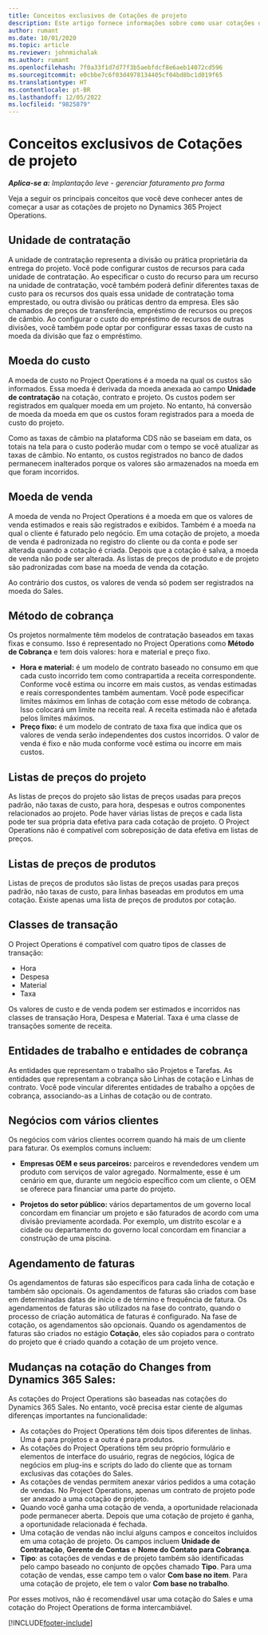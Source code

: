 ```yaml
---
title: Conceitos exclusivos de Cotações de projeto
description: Este artigo fornece informações sobre como usar cotações do projeto no Project Operations.
author: rumant
ms.date: 10/01/2020
ms.topic: article
ms.reviewer: johnmichalak
ms.author: rumant
ms.openlocfilehash: 7f0a33f1d7d77f3b5aebfdcf8e6aeb14072cd596
ms.sourcegitcommit: e0cbbe7c6f03d4978134405cf04bd8bc1d019f65
ms.translationtype: HT
ms.contentlocale: pt-BR
ms.lasthandoff: 12/05/2022
ms.locfileid: "9825879"
---
```

# <a name="concepts-unique-to-project-quotes"></a>Conceitos exclusivos de Cotações de projeto

_**Aplica-se a:** Implantação leve - gerenciar faturamento pro forma_


Veja a seguir os principais conceitos que você deve conhecer antes de começar a usar as cotações de projeto no Dynamics 365 Project Operations.

## <a name="contracting-unit"></a>Unidade de contratação

A unidade de contratação representa a divisão ou prática proprietária da entrega do projeto. Você pode configurar custos de recursos para cada unidade de contratação. Ao especificar o custo do recurso para um recurso na unidade de contratação, você também poderá definir diferentes taxas de custo para os recursos dos quais essa unidade de contratação toma emprestado, ou outra divisão ou práticas dentro da empresa. Eles são chamados de preços de transferência, empréstimo de recursos ou preços de câmbio. Ao configurar o custo do empréstimo de recursos de outras divisões, você também pode optar por configurar essas taxas de custo na moeda da divisão que faz o empréstimo.

## <a name="cost-currency"></a>Moeda do custo

A moeda de custo no Project Operations é a moeda na qual os custos são informados. Essa moeda é derivada da moeda anexada ao campo **Unidade de contratação** na cotação, contrato e projeto. Os custos podem ser registrados em qualquer moeda em um projeto. No entanto, há conversão de moeda da moeda em que os custos foram registrados para a moeda de custo do projeto.

Como as taxas de câmbio na plataforma CDS não se baseiam em data, os totais na tela para o custo poderão mudar com o tempo se você atualizar as taxas de câmbio. No entanto, os custos registrados no banco de dados permanecem inalterados porque os valores são armazenados na moeda em que foram incorridos.

## <a name="sales-currency"></a>Moeda de venda

A moeda de venda no Project Operations é a moeda em que os valores de venda estimados e reais são registrados e exibidos. Também é a moeda na qual o cliente é faturado pelo negócio. Em uma cotação de projeto, a moeda de venda é padronizada no registro do cliente ou da conta e pode ser alterada quando a cotação é criada. Depois que a cotação é salva, a moeda de venda não pode ser alterada. As listas de preços de produto e de projeto são padronizadas com base na moeda de venda da cotação.

Ao contrário dos custos, os valores de venda só podem ser registrados na moeda do Sales.

## <a name="billing-method"></a>Método de cobrança

Os projetos normalmente têm modelos de contratação baseados em taxas fixas e consumo. Isso é representado no Project Operations como **Método de Cobrança** e tem dois valores: hora e material e preço fixo.

- **Hora e material:** é um modelo de contrato baseado no consumo em que cada custo incorrido tem como contrapartida a receita correspondente. Conforme você estima ou incorre em mais custos, as vendas estimadas e reais correspondentes também aumentam. Você pode especificar limites máximos em linhas de cotação com esse método de cobrança. Isso colocará um limite na receita real. A receita estimada não é afetada pelos limites máximos.
- **Preço fixo:** é um modelo de contrato de taxa fixa que indica que os valores de venda serão independentes dos custos incorridos. O valor de venda é fixo e não muda conforme você estima ou incorre em mais custos.

## <a name="project-price-lists"></a>Listas de preços do projeto

As listas de preços do projeto são listas de preços usadas para preços padrão, não taxas de custo, para hora, despesas e outros componentes relacionados ao projeto. Pode haver várias listas de preços e cada lista pode ter sua própria data efetiva para cada cotação de projeto. O Project Operations não é compatível com sobreposição de data efetiva em listas de preços.

## <a name="product-price-lists"></a>Listas de preços de produtos

Listas de preços de produtos são listas de preços usadas para preços padrão, não taxas de custo, para linhas baseadas em produtos em uma cotação. Existe apenas uma lista de preços de produtos por cotação.

## <a name="transaction-classes"></a>Classes de transação

O Project Operations é compatível com quatro tipos de classes de transação:

- Hora
- Despesa
- Material
- Taxa

Os valores de custo e de venda podem ser estimados e incorridos nas classes de transação Hora, Despesa e Material. Taxa é uma classe de transações somente de receita.

## <a name="work-entities-and-billing-entities"></a>Entidades de trabalho e entidades de cobrança

As entidades que representam o trabalho são Projetos e Tarefas. As entidades que representam a cobrança são Linhas de cotação e Linhas de contrato. Você pode vincular diferentes entidades de trabalho a opções de cobrança, associando-as a Linhas de cotação ou de contrato.

## <a name="multi-customer-deals"></a>Negócios com vários clientes

Os negócios com vários clientes ocorrem quando há mais de um cliente para faturar. Os exemplos comuns incluem:

- **Empresas OEM e seus parceiros:** parceiros e revendedores vendem um produto com serviços de valor agregado. Normalmente, esse é um cenário em que, durante um negócio específico com um cliente, o OEM se oferece para financiar uma parte do projeto. 

- **Projetos do setor público:** vários departamentos de um governo local concordam em financiar um projeto e são faturados de acordo com uma divisão previamente acordada. Por exemplo, um distrito escolar e a cidade ou departamento do governo local concordam em financiar a construção de uma piscina.

## <a name="invoice-schedules"></a>Agendamento de faturas

Os agendamentos de faturas são específicos para cada linha de cotação e também são opcionais. Os agendamentos de faturas são criados com base em determinadas datas de início e de término e frequência de fatura. Os agendamentos de faturas são utilizados na fase do contrato, quando o processo de criação automática de faturas é configurado. Na fase de cotação, os agendamentos são opcionais. Quando os agendamentos de faturas são criados no estágio **Cotação**, eles são copiados para o contrato do projeto que é criado quando a cotação de um projeto vence.

## <a name="changes-from-dynamics-365-sales-quote"></a>Mudanças na cotação do Changes from Dynamics 365 Sales:

As cotações do Project Operations são baseadas nas cotações do Dynamics 365 Sales. No entanto, você precisa estar ciente de algumas diferenças importantes na funcionalidade:


- As cotações do Project Operations têm dois tipos diferentes de linhas. Uma é para projetos e a outra é para produtos.
- As cotações do Project Operations têm seu próprio formulário e elementos de interface do usuário, regras de negócios, lógica de negócios em plug-ins e scripts do lado do cliente que as tornam exclusivas das cotações do Sales.
- As cotações de vendas permitem anexar vários pedidos a uma cotação de vendas. No Project Operations, apenas um contrato de projeto pode ser anexado a uma cotação de projeto.
- Quando você ganha uma cotação de venda, a oportunidade relacionada pode permanecer aberta. Depois que uma cotação de projeto é ganha, a oportunidade relacionada é fechada.
- Uma cotação de vendas não inclui alguns campos e conceitos incluídos em uma cotação de projeto. Os campos incluem **Unidade de Contratação**, **Gerente de Contas** e **Nome do Contato para Cobrança**.  
- **Tipo**: as cotações de vendas e de projeto também são identificadas pelo campo baseado no conjunto de opções chamado **Tipo**. Para uma cotação de vendas, esse campo tem o valor **Com base no item**. Para uma cotação de projeto, ele tem o valor **Com base no trabalho**.

Por esses motivos, não é recomendável usar uma cotação do Sales e uma cotação do Project Operations de forma intercambiável.


[!INCLUDE[footer-include](../../includes/footer-banner.md)]
